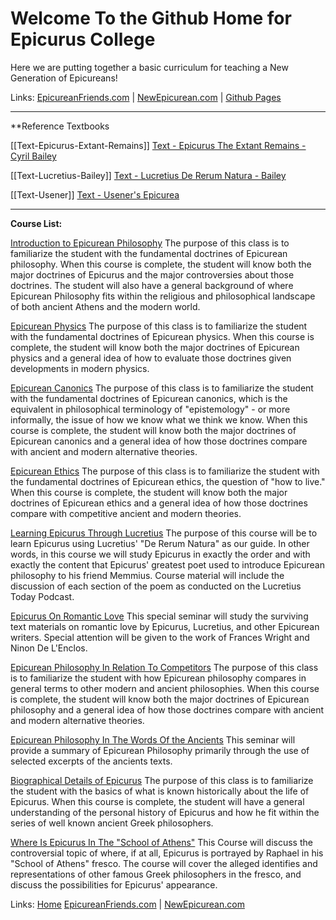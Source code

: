 # Welcome To the Github Home for Epicurus College

Here we are putting together a basic curriculum for teaching a New Generation of Epicureans!

Links:  [EpicureanFriends.com](www.epicureanfriends.com) | [NewEpicurean.com](www.newepircurean.com) | [Github Pages](www.cassiusamicus.github.io/EpicurusCollege/)

----

**Reference Textbooks

[[Text-Epicurus-Extant-Remains]] [Text - Epicurus The Extant Remains - Cyril Bailey](Text-Epicurus-Extant-Remains.md)

[[Text-Lucretius-Bailey]]  [Text - Lucretius De Rerum Natura - Bailey](Text-Lucretius-Bailey.md)

[[Text-Usener]] [Text - Usener's Epicurea](Text-Usener.md)

----

**Course List:**

[Introduction to Epicurean Philosophy](Introduction.md)  The purpose of this class is to familiarize the student with the fundamental doctrines of Epicurean philosophy. When this course is complete, the student will know both the major doctrines of Epicurus and the major controversies about those doctrines. The student will also have a general background of where Epicurean Philosophy fits within the religious and philosophical landscape of both ancient Athens and the modern world.

[Epicurean Physics](Physics.md)  The purpose of this class is to familiarize the student with the fundamental doctrines of Epicurean physics. When this course is complete, the student will know both the major doctrines of Epicurean physics and a general idea of how to evaluate those doctrines given developments in modern physics.

[Epicurean Canonics](Canonics.md)  The purpose of this class is to familiarize the student with the fundamental doctrines of Epicurean canonics, which is the equivalent in philosophical terminology of "epistemology" - or more informally, the issue of how we know what we think we know. When this course is complete, the student will know both the major doctrines of Epicurean canonics and a general idea of how those doctrines compare with ancient and modern alternative theories.

[Epicurean Ethics](Ethics.md)  The purpose of this class is to familiarize the student with the fundamental doctrines of Epicurean ethics, the question of "how to live."  When this course is complete, the student will know both the major doctrines of Epicurean ethics and a general idea of how those doctrines compare with competitive ancient and modern theories.

[Learning Epicurus Through Lucretius](LearningLucretius.md)  The purpose of this course will be to learn Epicurus using Lucretius' "De Rerum Natura" as our guide.  In other words, in this course we will study Epicurus in exactly the order and with exactly the content that Epicurus' greatest poet used to introduce Epicurean philosophy to his friend Memmius.  Course material will include the discussion of each section of the poem as conducted on the Lucretius Today Podcast.

[Epicurus On Romantic Love](RomanticLove.md) This special seminar will study the surviving text materials on romantic love by Epicurus, Lucretius, and other Epicurean writers.  Special attention will be given to the work of Frances Wright and Ninon De L'Enclos.

[Epicurean Philosophy In Relation To Competitors](Competitors.md)  The purpose of this class is to familiarize the student with how Epicurean philosophy compares in general terms to other modern and ancient philosophies. When this course is complete, the student will know both the major doctrines of Epicurean philosophy and a general idea of how those doctrines compare with ancient and modern alternative theories.

[Epicurean Philosophy In The Words Of the Ancients](AncientWords.md) This seminar will provide a summary of Epicurean Philosophy primarily through the use of selected excerpts of the ancients texts.

[Biographical Details of Epicurus](Biography.md) The purpose of this class is to familiarize the student with the basics of what is known historically about the life of Epicurus. When this course is complete, the student will have a general understanding of the personal history of Epicurus and how he fit within the series of well known ancient Greek philosophers.

[Where Is Epicurus In The "School of Athens"](SchoolOfAthens.md)  This Course will discuss the controversial topic of where, if at all, Epicurus is portrayed by Raphael in his "School of Athens" fresco.  The course will cover the alleged identifies and representations of other famous Greek philosophers in the fresco, and discuss the possibilities for Epicurus' appearance.

Links: [Home](https://cassiusamicus.github.io/EpicurusCollege/) [EpicureanFriends.com](app://obsidian.md/www.epicureanfriends.com) | [NewEpicurean.com](app://obsidian.md/www.newepircurean.com)